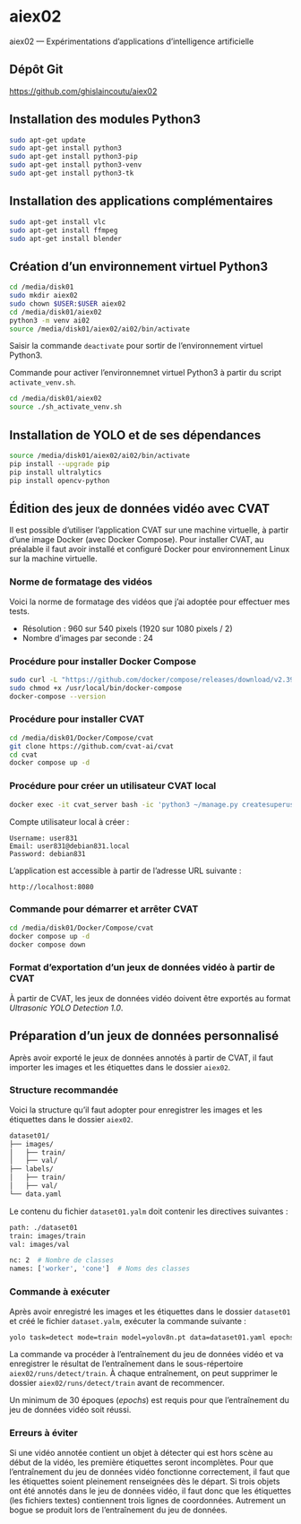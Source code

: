 # aiex02
aiex02 — Expérimentations d’applications d’intelligence artificielle

## Dépôt Git
https://github.com/ghislaincoutu/aiex02

## Installation des modules Python3
```sh
sudo apt-get update
sudo apt-get install python3
sudo apt-get install python3-pip
sudo apt-get install python3-venv
sudo apt-get install python3-tk
```

## Installation des applications complémentaires
```sh
sudo apt-get install vlc
sudo apt-get install ffmpeg
sudo apt-get install blender
```

## Création d’un environnement virtuel Python3
```sh
cd /media/disk01
sudo mkdir aiex02
sudo chown $USER:$USER aiex02
cd /media/disk01/aiex02
python3 -m venv ai02
source /media/disk01/aiex02/ai02/bin/activate
```
Saisir la commande `deactivate` pour sortir de l’environnement virtuel Python3.

Commande pour activer l’environnemnet virtuel Python3 à partir du script `activate_venv.sh`.
```sh
cd /media/disk01/aiex02
source ./sh_activate_venv.sh
```

## Installation de YOLO et de ses dépendances
```sh
source /media/disk01/aiex02/ai02/bin/activate
pip install --upgrade pip
pip install ultralytics
pip install opencv-python
```

## Édition des jeux de données vidéo avec CVAT
Il est possible d’utiliser l’application CVAT sur une machine virtuelle, à partir d’une image Docker (avec Docker Compose). Pour installer CVAT, au préalable il faut avoir installé et configuré Docker pour environnement Linux sur la machine virtuelle.

### Norme de formatage des vidéos
Voici la norme de formatage des vidéos que j’ai adoptée pour effectuer mes tests.

- Résolution : 960 sur 540 pixels (1920 sur 1080 pixels / 2)
- Nombre d’images par seconde : 24

### Procédure pour installer Docker Compose
```sh
sudo curl -L "https://github.com/docker/compose/releases/download/v2.39.2/docker-compose-$(uname -s)-$(uname -m)" -o /usr/local/bin/docker-compose
sudo chmod +x /usr/local/bin/docker-compose
docker-compose --version
```

### Procédure pour installer CVAT
```sh
cd /media/disk01/Docker/Compose/cvat
git clone https://github.com/cvat-ai/cvat
cd cvat
docker compose up -d
```

### Procédure pour créer un utilisateur CVAT local
```sh
docker exec -it cvat_server bash -ic 'python3 ~/manage.py createsuperuser'
```
Compte utilisateur local à créer :
```
Username: user831
Email: user831@debian831.local
Password: debian831
```

L’application est accessible à partir de l’adresse URL suivante :
```
http://localhost:8080
```

### Commande pour démarrer et arrêter CVAT
```sh
cd /media/disk01/Docker/Compose/cvat
docker compose up -d
docker compose down
```

### Format d’exportation d’un jeux de données vidéo à partir de CVAT
À partir de CVAT, les jeux de données vidéo doivent être exportés au format _Ultrasonic YOLO Detection 1.0_.


## Préparation d’un jeux de données personnalisé
Après avoir exporté le jeux de données annotés à partir de CVAT, il faut importer les images et les étiquettes dans le dossier `aiex02`.

### Structure recommandée
Voici la structure qu’il faut adopter pour enregistrer les images et les étiquettes dans le dossier `aiex02`.
```sh
dataset01/
├── images/
│   ├── train/
│   ├── val/
├── labels/
│   ├── train/
│   ├── val/
└── data.yaml
```

Le contenu du fichier `dataset01.yalm` doit contenir les directives suivantes :
```sh
path: ./dataset01
train: images/train
val: images/val

nc: 2  # Nombre de classes
names: ['worker', 'cone']  # Noms des classes
```

### Commande à exécuter
Après avoir enregistré les images et les étiquettes dans le dossier `dataset01` et créé le fichier `dataset.yalm`, exécuter la commande suivante :
```sh
yolo task=detect mode=train model=yolov8n.pt data=dataset01.yaml epochs=30 imgsz=640
```
La commande va procéder à l’entraînement du jeu de données vidéo et va enregistrer le résultat de l’entraînement dans le sous-répertoire `aiex02/runs/detect/train`. À chaque entraînement, on peut supprimer le dossier `aiex02/runs/detect/train` avant de recommencer.

Un minimum de 30 époques (_epochs_) est requis pour que l’entraînement du jeu de données vidéo soit réussi.

### Erreurs à éviter
Si une vidéo annotée contient un objet à détecter qui est hors scène au début de la vidéo, les première étiquettes seront incomplètes. Pour que l’entraînement du jeu de données vidéo fonctionne correctement, il faut que les étiquettes soient pleinement renseignées dès le départ. Si trois objets ont été annotés dans le jeu de données vidéo, il faut donc que les étiquettes (les fichiers textes) contiennent trois lignes de coordonnées. Autrement un bogue se produit lors de l’entraînement du jeu de données.
